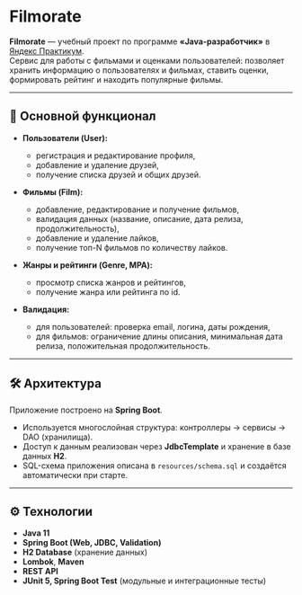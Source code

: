 # Filmorate

**Filmorate** — учебный проект по программе **«Java-разработчик»** в [Яндекс Практикум](https://practicum.yandex.ru/java-developer/).  
Сервис для работы с фильмами и оценками пользователей: позволяет хранить информацию о пользователях и фильмах, ставить оценки, формировать рейтинг и находить популярные фильмы.  

---

## 🚀 Основной функционал
- **Пользователи (User):**
  - регистрация и редактирование профиля,
  - добавление и удаление друзей,
  - получение списка друзей и общих друзей.  

- **Фильмы (Film):**
  - добавление, редактирование и получение фильмов,
  - валидация данных (название, описание, дата релиза, продолжительность),
  - добавление и удаление лайков,
  - получение топ-N фильмов по количеству лайков.  

- **Жанры и рейтинги (Genre, MPA):**
  - просмотр списка жанров и рейтингов,
  - получение жанра или рейтинга по id.  

- **Валидация:**
  - для пользователей: проверка email, логина, даты рождения,
  - для фильмов: ограничение длины описания, минимальная дата релиза, положительная продолжительность.  

---

## 🛠 Архитектура
Приложение построено на **Spring Boot**.  
- Используется многослойная структура: контроллеры → сервисы → DAO (хранилища).  
- Доступ к данным реализован через **JdbcTemplate** и хранение в базе данных **H2**.  
- SQL-схема приложения описана в `resources/schema.sql` и создаётся автоматически при старте.  

---

## ⚙️ Технологии
- **Java 11**  
- **Spring Boot (Web, JDBC, Validation)**  
- **H2 Database** (хранение данных)  
- **Lombok**, **Maven**  
- **REST API**  
- **JUnit 5, Spring Boot Test** (модульные и интеграционные тесты)  
